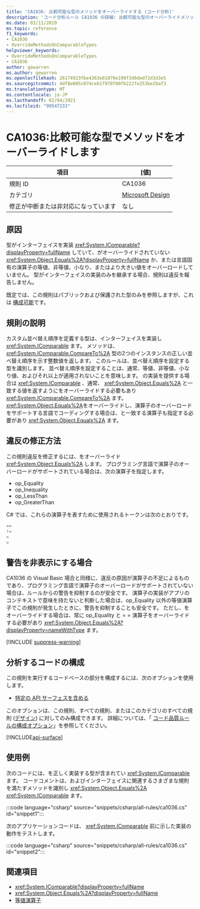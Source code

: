 ```yaml
---
title: 'CA1036: 比較可能な型のメソッドをオーバーライドする (コード分析)'
description: 'コード分析ルール CA1036 の詳細: 比較可能な型のオーバーライドメソッド'
ms.date: 03/11/2019
ms.topic: reference
f1_keywords:
- CA1036
- OverrideMethodsOnComparableTypes
helpviewer_keywords:
- OverrideMethodsOnComparableTypes
- CA1036
author: gewarren
ms.author: gewarren
ms.openlocfilehash: 26174923fbe4363e81070e190f3d6ded72d3d3e5
ms.sourcegitcommit: 4df8e005c074ceb1f978f007b222fe253be2baf3
ms.translationtype: MT
ms.contentlocale: ja-JP
ms.lasthandoff: 02/04/2021
ms.locfileid: "99547233"
---
```

# <a name="ca1036-override-methods-on-comparable-types"></a>CA1036:比較可能な型でメソッドをオーバーライドします

| 項目                                     | [値]            |
|------------------------------------------|------------------|
| 規則 ID                                   | CA1036           |
| カテゴリ                                 | [Microsoft Design](design-warnings.md) |
| 修正が中断または非対応になっています | なし     |

## <a name="cause"></a>原因

型がインターフェイスを実装 <xref:System.IComparable?displayProperty=fullName> していて、がオーバーライドされていない <xref:System.Object.Equals%2A?displayProperty=fullName> か、または言語固有の演算子の等値、非等値、小なり、またはより大きい値をオーバーロードしていません。 型がインターフェイスの実装のみを継承する場合、規則は違反を報告しません。

既定では、この規則はパブリックおよび保護された型のみを参照しますが、これは [構成可能](#configure-code-to-analyze)です。

## <a name="rule-description"></a>規則の説明

カスタム並べ替え順序を定義する型は、インターフェイスを実装し <xref:System.IComparable> ます。 メソッドは、 <xref:System.IComparable.CompareTo%2A> 型の2つのインスタンスの正しい並べ替え順序を示す整数値を返します。 このルールは、並べ替え順序を設定する型を識別します。 並べ替え順序を設定することは、通常、等値、非等値、小なり値、およびそれ以上が適用されないことを意味します。 の実装を提供する場合は <xref:System.IComparable> 、通常、 <xref:System.Object.Equals%2A> と一致する値を返すようにをオーバーライドする必要もあり <xref:System.IComparable.CompareTo%2A> ます。 <xref:System.Object.Equals%2A>をオーバーライドし、演算子のオーバーロードをサポートする言語でコーディングする場合は、と一致する演算子も指定する必要があり <xref:System.Object.Equals%2A> ます。

## <a name="how-to-fix-violations"></a>違反の修正方法

この規則違反を修正するには、をオーバーライド <xref:System.Object.Equals%2A> します。 プログラミング言語で演算子のオーバーロードがサポートされている場合は、次の演算子を指定します。

- op_Equality
- op_Inequality
- op_LessThan
- op_GreaterThan

C# では、これらの演算子を表すために使用されるトークンは次のとおりです。

```csharp
==
!=
<
>
```

## <a name="when-to-suppress-warnings"></a>警告を非表示にする場合

CA1036 の Visual Basic 場合と同様に、違反の原因が演算子の不足によるものであり、プログラミング言語で演算子のオーバーロードがサポートされていない場合は、ルールからの警告を抑制するのが安全です。 演算子の実装がアプリのコンテキストで意味を持たないと判断した場合は、op_Equality 以外の等値演算子でこの規則が発生したときに、警告を抑制することも安全です。 ただし、をオーバーライドする場合は、常に op_Equality と = = 演算子をオーバーライドする必要があり <xref:System.Object.Equals%2A?displayProperty=nameWithType> ます。

[!INCLUDE [suppress-warning](../../../../includes/code-analysis/suppress-warning.md)]

## <a name="configure-code-to-analyze"></a>分析するコードの構成

この規則を実行するコードベースの部分を構成するには、次のオプションを使用します。

- [特定の API サーフェスを含める](#include-specific-api-surfaces)

このオプションは、この規則、すべての規則、またはこのカテゴリのすべての規則 ([デザイン](design-warnings.md)) に対してのみ構成できます。 詳細については、「 [コード品質ルールの構成オプション](../code-quality-rule-options.md)」を参照してください。

[!INCLUDE[api-surface](~/includes/code-analysis/api-surface.md)]

## <a name="examples"></a>使用例

次のコードには、を正しく実装する型が含まれてい <xref:System.IComparable> ます。 コードコメントは、およびインターフェイスに関連するさまざまな規則を満たすメソッドを識別し <xref:System.Object.Equals%2A> <xref:System.IComparable> ます。

:::code language="csharp" source="snippets/csharp/all-rules/ca1036.cs" id="snippet1":::

次のアプリケーションコードは、 <xref:System.IComparable> 前に示した実装の動作をテストします。

:::code language="csharp" source="snippets/csharp/all-rules/ca1036.cs" id="snippet2":::

## <a name="see-also"></a>関連項目

- <xref:System.IComparable?displayProperty=fullName>
- <xref:System.Object.Equals%2A?displayProperty=fullName>
- [等値演算子](../../../standard/design-guidelines/equality-operators.md)
